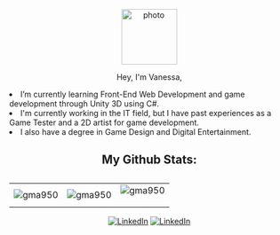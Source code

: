   <div align=center>
      <img src="https://doodleipsum.com/700x394/avatar-4?i=5be37c301cf68f37abb4fa3eb1bb55dd" alt="photo" height="100">
  </div>
  <div align=center>
  <p> Hey, I'm Vanessa, </p>
  </div>
  <div align=left>
  <li> I’m currently learning Front-End Web Development and game development through Unity 3D using C#.
  <li> I'm currently working in the IT field, but I have past experiences as a Game Tester and a 2D artist for game development. </li>
  <li> I also have a degree in Game Design and Digital Entertainment. </li>
  </div>
  <div align=center>
  <h2> My Github Stats: <h2>
  </div>
  <table align="center">
  <tr>
  <td><img src="https://github-readme-stats.vercel.app/api/top-langs?username=VFchristoff&show_icons=true&theme=dark&locale=en&layout=compact" alt="gma950" /></td>
  <td><img src="https://github-readme-stats.vercel.app/api?username=VFchristoff&show_icons=true&theme=dark&locale=en" alt="gma950" /></td>
  <td><img src="https://github-readme-streak-stats.herokuapp.com/?user=VFchristoff&theme=dark" alt="gma950" /></p>
  </tr>
  </table>
  <div align=center>
  <a href="https://www.linkedin.com/in/vnsoff/"><img src="https://img.shields.io/badge/Linkedin-0077b5?style=flat&logo=linkedin" alt="LinkedIn" /></a>
  <a href="https://www.artstation.com/vnsoff"><img src="https://img.shields.io/badge/-ArtStation-2A79C6?style=flat-square&logo=ArtStation&logoColor=white" alt="LinkedIn" /></a>  
  </div>

